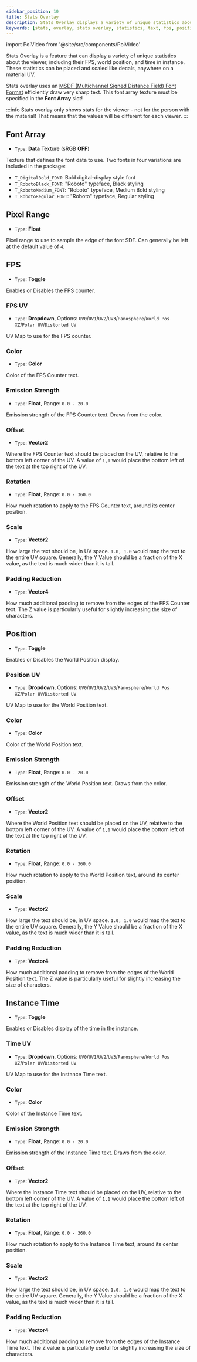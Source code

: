 ```yaml
---
sidebar_position: 10
title: Stats Overlay
description: Stats Overlay displays a variety of unique statistics about the viewer, including the FPS, World Position, and Instance Time in Poiyomi Shaders.
keywords: [stats, overlay, stats overlay, statistics, text, fps, position, time, special fx, effect, poiyomi, shader]
---
```

import PoiVideo from '@site/src/components/PoiVideo'

Stats Overlay is a feature that can display a variety of unique statistics about the viewer, including their FPS, world position, and time in instance. These statistics can be placed and scaled like decals, anywhere on a material UV.

Stats overlay uses an [MSDF (Multichannel Signed Distance Field) Font Format](https://github.com/Chlumsky/msdfgen) efficiently draw very sharp text. This font array texture must be specified in the **Font Array** slot!

:::info
Stats overlay only shows stats for the viewer - not for the person with the material! That means that the values will be different for each viewer.
:::

## Font Array

- `Type`: **Data** Texture (sRGB **OFF**)

Texture that defines the font data to use. Two fonts in four variations are included in the package:

- `T_DigitalBold_FONT`: Bold digital-display style font
- `T_RobotoBlack_FONT`: "Roboto" typeface, Black styling
- `T_RobotoMedium_FONT`: "Roboto" typeface, Medium Bold styling
- `T_RobotoRegular_FONT`: "Roboto" typeface, Regular styling

## Pixel Range

- `Type`: **Float**

Pixel range to use to sample the edge of the font SDF. Can generally be left at the default value of `4`.

## FPS

- `Type`: **Toggle**

Enables or Disables the FPS counter.

### FPS UV

- `Type`: **Dropdown**, Options: `UV0`/`UV1`/`UV2`/`UV3`/`Panosphere`/`World Pos XZ`/`Polar UV`/`Distorted UV`

UV Map to use for the FPS counter.

### Color

- `Type`: **Color**

Color of the FPS Counter text.

### Emission Strength

- `Type`: **Float**, Range: `0.0 - 20.0`

Emission strength of the FPS Counter text. Draws from the color.

### Offset

- `Type`: **Vector2**

Where the FPS Counter text should be placed on the UV, relative to the bottom left corner of the UV. A value of `1,1` would place the bottom left of the text at the top right of the UV.

### Rotation

- `Type`: **Float**, Range: `0.0 - 360.0`

How much rotation to apply to the FPS Counter text, around its center position.

### Scale

- `Type`: **Vector2**

How large the text should be, in UV space. `1.0, 1.0` would map the text to the entire UV square. Generally, the Y Value should be a fraction of the X value, as the text is much wider than it is tall.

### Padding Reduction

- `Type`: **Vector4**

How much additional padding to remove from the edges of the FPS Counter text. The Z value is particularly useful for slightly increasing the size of characters.

## Position

- `Type`: **Toggle**

Enables or Disables the World Position display.

### Position UV

- `Type`: **Dropdown**, Options: `UV0`/`UV1`/`UV2`/`UV3`/`Panosphere`/`World Pos XZ`/`Polar UV`/`Distorted UV`

UV Map to use for the World Position text.

### Color

- `Type`: **Color**

Color of the World Position text.

### Emission Strength

- `Type`: **Float**, Range: `0.0 - 20.0`

Emission strength of the World Position text. Draws from the color.

### Offset

- `Type`: **Vector2**

Where the World Position text should be placed on the UV, relative to the bottom left corner of the UV. A value of `1,1` would place the bottom left of the text at the top right of the UV.

### Rotation

- `Type`: **Float**, Range: `0.0 - 360.0`

How much rotation to apply to the World Position text, around its center position.

### Scale

- `Type`: **Vector2**

How large the text should be, in UV space. `1.0, 1.0` would map the text to the entire UV square. Generally, the Y Value should be a fraction of the X value, as the text is much wider than it is tall.

### Padding Reduction

- `Type`: **Vector4**

How much additional padding to remove from the edges of the World Position text. The Z value is particularly useful for slightly increasing the size of characters.

## Instance Time

- `Type`: **Toggle**

Enables or Disables display of the time in the instance.

### Time UV

- `Type`: **Dropdown**, Options: `UV0`/`UV1`/`UV2`/`UV3`/`Panosphere`/`World Pos XZ`/`Polar UV`/`Distorted UV`

UV Map to use for the Instance Time text.

### Color

- `Type`: **Color**

Color of the Instance Time text.

### Emission Strength

- `Type`: **Float**, Range: `0.0 - 20.0`

Emission strength of the Instance Time text. Draws from the color.

### Offset

- `Type`: **Vector2**

Where the Instance Time text should be placed on the UV, relative to the bottom left corner of the UV. A value of `1,1` would place the bottom left of the text at the top right of the UV.

### Rotation

- `Type`: **Float**, Range: `0.0 - 360.0`

How much rotation to apply to the Instance Time text, around its center position.

### Scale

- `Type`: **Vector2**

How large the text should be, in UV space. `1.0, 1.0` would map the text to the entire UV square. Generally, the Y Value should be a fraction of the X value, as the text is much wider than it is tall.

### Padding Reduction

- `Type`: **Vector4**

How much additional padding to remove from the edges of the Instance Time text. The Z value is particularly useful for slightly increasing the size of characters.
